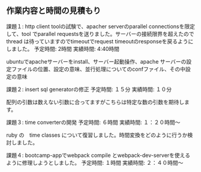 ## 作業内容と時間の見積もり

課題１: http client toolの試験で、apacher serverのparallel connectionsを限定して、tool でparallel requestsを送りました。サーバーの接続限界を超えたのでthread は待っていますのでtimeoutでrequest timeoutのresponseを戻るようにしました。
予定時間: 2時間
実績時間: 4:40時間

ubuntuでapacheサーバーをinstall、サーバー起動操作、apache サーバーの設定ファイルの位置、設定の意味、並行処理についてのconfファイル、その中設定の意味

課題２: insert sql generatorの修正
予定時間: １５分
実績時間: １０分

配列の引数は数えない引数に合ってますがこちらは特定な数の引数を期待します。

課題３: time converterの開発
予定時間: ６時間
実績時間: １：２０時間〜

ruby の　time classes について復習しました。時間変換をどのように行うか検討しました。

課題４: bootcamp-appでwebpack compile とwebpack-dev-serverを使えるように修理しようとしました。
予定時間: １時間
実績時間: ２：４０時間〜
